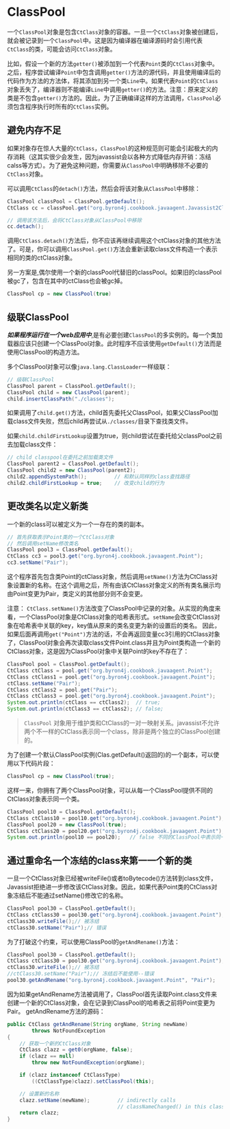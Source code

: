 # ClassPool

一个```ClassPool```对象是包含```CtClass```对象的容器。一旦一个```CtClass```对象被创建后，就会被记录到一个```ClassPool```中。这是因为编译器在编译源码时会引用代表```CtClass```的类，可能会访问```CtClass```对象。

比如，假设一个新的方法```getter()```被添加到一个代表```Point```类的```CtClass```对象中。之后，程序尝试编译```Point```中包含调用```getter()```方法的源代码，并且使用编译后的代码作为方法的方法体，将其添加到另一个类```Line```中。如果代表```Point```的```CtClass```对象丢失了，编译器则不能编译```Line```中调用```getter()```的方法。注意：原来定义的类是不包含```getter()```方法的。因此，为了正确编译这样的方法调用，```ClassPool```必须包含程序执行时所有的```CtClass```实例。

## 避免内存不足

如果对象存在惊人大量的```CtClass```，```ClassPool```的这种规范则可能会引起极大的内存消耗（这其实很少会发生，因为javassist会以各种方式降低内存开销：冻结calss等方式）。为了避免这种问题，你需要从```ClassPool```中明确移除不必要的```CtClass```对象。

可以调用```CtClass```的```detach()```方法，然后会将该对象从```ClassPool```中移除：
```java
ClassPool classPool = ClassPool.getDefault();
CtClass cc = classPool.get("org.byron4j.cookbook.javaagent.Javassist2ClassPool");

// 调用该方法后，会将CtClass对象从ClassPool中移除
cc.detach();
```

调用```CtClass.detach()```方法后，你不应该再继续调用这个ctClass对象的其他方法了。可是，你可以调用```ClassPool.get()```方法会重新读取class文件构造一个表示相同的类的ctClass对象。


另一方案是,偶尔使用一个新的classPool代替旧的classPool。如果旧的classPool被gc了，包含在其中的ctClass也会被gc掉。
```java
ClassPool cp = new ClassPool(true)
```

## 级联ClassPool

***如果程序运行在一个web应用中***,是有必要创建```ClassPool```的多实例的。每一个类加载器应该只创建一个ClassPool对象。此时程序不应该使用```getDefault()```方法而是使用ClassPool的构造方法。

多个ClassPool对象可以像```java.lang.ClassLoader```一样级联：

```java
// 级联ClassPool
ClassPool parent = ClassPool.getDefault();
ClassPool child = new ClassPool(parent);
child.insertClassPath("./classes");
```

如果调用了```child.get()```方法，child首先委托父ClassPool，如果父ClassPool加载class文件失败，然后child再尝试从```./classes/```目录下查找类文件。

如果```child.childFirstLookup```设置为true，则child尝试在委托给父classPool之前去加载class文件：
```java
// child classpool在委托之前加载类文件
ClassPool parent2 = ClassPool.getDefault();
ClassPool child2 = new ClassPool(parent2);
child2.appendSystemPath();         // 和默认同样的class查找路径
child2.childFirstLookup = true;    // 改变child的行为
```

## 更改类名以定义新类

一个新的class可以被定义为一个一存在的类的副本。
```java
// 首先获取表示Point类的一个CtClass对象
// 然后调用setName修改类名
ClassPool pool3 = ClassPool.getDefault();
CtClass cc3 = pool3.get("org.byron4j.cookbook.javaagent.Point");
cc3.setName("Pair");
```

这个程序首先包含类Point的ctClass对象，然后调用```setName()```方法为CtClass对象设置新的名称。在这个调用之后，所有由该CtClass对象定义的所有类名展示均由Point变更为Pair，类定义的其他部分则不会变更。

注意： ```CtClass.setName()```方法改变了ClassPool中记录的对象。从实现的角度来看，一个ClassPool对象是CtClass对象的哈希表形式。```setName```会改变CtClass对象在哈希表中关联的key，key值从原来的类名变更为新的设置后的类名。
因此，如果后面再调用```get("Point")```方法的话，不会再返回变量cc3引用的CtClass对象了，ClassPool对象会再次读取class文件Point.class并且为Point类构造一个新的CtClass对象，这是因为ClassPool对象中关联Point的key不存在了：
```java
ClassPool pool = ClassPool.getDefault();
CtClass ctClass = pool.get("org.byron4j.cookbook.javaagent.Point");
CtClass ctClass1 = pool.get("org.byron4j.cookbook.javaagent.Point");
ctClass.setName("Pair");
CtClass ctClass2 = pool.get("Pair");
CtClass ctClass3 = pool.get("org.byron4j.cookbook.javaagent.Point");
System.out.println(ctClass == ctClass2);  // true;
System.out.println(ctClass3 == ctClass2); // false;
```

>```ClassPool``` 对象用于维护类和CtClass的一对一映射关系。javassist不允许两个不一样的CtClass表示同一个class，除非是两个独立的ClassPool创建的。


为了创建一个默认ClassPool实例(Clas.getDefault()返回的)的一个副本，可以使用以下代码片段：
```java
ClassPool cp = new ClassPool(true);
```
这样一来，你拥有了两个ClassPool对象，可以从每一个ClassPool提供不同的CtClass对象表示同一个类。

```java
ClassPool pool10 = ClassPool.getDefault();
CtClass ctClass10 = pool10.get("org.byron4j.cookbook.javaagent.Point");
ClassPool pool20 = new ClassPool(true);
CtClass ctClass20 = pool20.get("org.byron4j.cookbook.javaagent.Point");
System.out.println(pool10 == pool20);   // false 不同的ClassPool中表示同一个类的CtClass对象
```

## 通过重命名一个冻结的class来第一一个新的类

一旦一个CtClass对象已经被writeFile()或者toBytecode()方法转到class文件，Javassist拒绝进一步修改该CtClass对象。因此，如果代表Point类的CtClass对象冻结后不能通过setName()修改它的名称。
```java
ClassPool pool30 = ClassPool.getDefault();
CtClass ctClass30 = pool30.get("org.byron4j.cookbook.javaagent.Point");
ctClass30.writeFile();// 被冻结
ctClass30.setName("Pair");// 错误
```

为了打破这个约束，可以使用ClassPool的```getAndRename()```方法：
```java
ClassPool pool30 = ClassPool.getDefault();
CtClass ctClass30 = pool30.get("org.byron4j.cookbook.javaagent.Point");
ctClass30.writeFile();// 被冻结
//ctClass30.setName("Pair");// 冻结后不能使用--错误
pool30.getAndRename("org.byron4j.cookbook.javaagent.Point", "Pair");
```

因为如果getAndRename方法被调用了，ClassPool首先读取Point.class文件来创建一个新的CtClass对象，会在记录到ClassPool的哈希表之前将Point变更为Pair。
getAndRename方法的源码：
```java
public CtClass getAndRename(String orgName, String newName)
        throws NotFoundException
{
    // 获取一个新的CtClass对象
    CtClass clazz = get0(orgName, false);
    if (clazz == null)
        throw new NotFoundException(orgName);

    if (clazz instanceof CtClassType)
        ((CtClassType)clazz).setClassPool(this);

    // 设置新的名称
    clazz.setName(newName);         // indirectly calls
                                    // classNameChanged() in this class
    return clazz;
}
```

